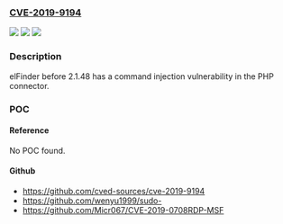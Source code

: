### [CVE-2019-9194](https://cve.mitre.org/cgi-bin/cvename.cgi?name=CVE-2019-9194)
![](https://img.shields.io/static/v1?label=Product&message=n%2Fa&color=blue)
![](https://img.shields.io/static/v1?label=Version&message=n%2Fa&color=blue)
![](https://img.shields.io/static/v1?label=Vulnerability&message=n%2Fa&color=brighgreen)

### Description

elFinder before 2.1.48 has a command injection vulnerability in the PHP connector.

### POC

#### Reference
No POC found.

#### Github
- https://github.com/cved-sources/cve-2019-9194
- https://github.com/wenyu1999/sudo-
- https://github.com/Micr067/CVE-2019-0708RDP-MSF

